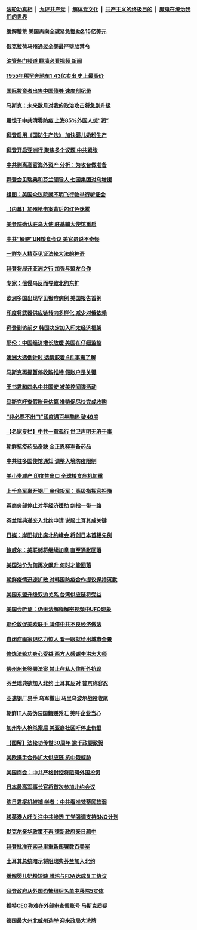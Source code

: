 ####  [法轮功真相](../../../../basic/blob/master/README.md?t=05201201) &nbsp;|&nbsp; [九评共产党](../../../../9ping.md/blob/master/README.md?t=05201201) &nbsp;|&nbsp; [解体党文化](../../../../jtdwh.md/blob/master/README.md?t=05201201)  &nbsp;|&nbsp; [共产主义的终极目的](../../../../gczydzjmd.md/blob/master/README.md?t=05201201) &nbsp;|&nbsp; [魔鬼在统治我们的世界](../../../../mgztzwmdsj.md/blob/master/README.md?t=05201201) 

#### [缓解粮荒 美国再向全球紧急援助2.15亿美元](../pages/nsc418/n13741078.md?t=05201201) 

#### [俄克拉荷马州通过全美最严堕胎禁令](../pages/nsc418/n13741074.md?t=05201201) 

#### [油管热门频道 翻墙必看视频 新闻](http://45.76.130.85:81/youtube.html?05201201)

#### [1955年稀罕奔驰车1.43亿卖出 史上最高价](../pages/nsc418/n13741072.md?t=05201201) 

#### [国际投资者出售中国债券 速度创纪录](../pages/nsc418/n13740982.md?t=05201201) 

#### [马斯克：未来数月对我的政治攻击将急剧升级](../pages/nsc418/n13740174.md?t=05201201) 

#### [震惊于中共清零防疫 上海85%外国人想“润”](../pages/nsc418/n13740877.md?t=05201201) 

#### [拜登启用《国防生产法》 加快婴儿奶粉生产](../pages/nsc418/n13740929.md?t=05201201) 

#### [拜登开启亚洲行 聚焦多个议题 中共紧张](../pages/nsc418/n13740664.md?t=05201201) 

#### [中共剥离高官海外资产 分析：为攻台做准备](../pages/nsc418/n13740959.md?t=05201201) 

#### [拜登会见瑞典和芬兰领导人 七国集团对乌增援](../pages/nsc418/n13740812.md?t=05201201) 

#### [组图：美国众议院就不明飞行物举行听证会](../pages/nsc418/n13740784.md?t=05201201) 

#### [【内幕】加州枪击案背后的红色迷雾](../pages/nsc418/n13740526.md?t=05201201) 

#### [美参院确认驻乌大使 驻基辅大使馆重启](../pages/nsc418/n13740719.md?t=05201201) 

#### [中共“躲避”UN粮食会议 美官员说不奇怪](../pages/nsc418/n13740742.md?t=05201201) 

#### [一群华人精英见证法轮大法的神奇](../pages/nsc418/n13739102.md?t=05201201) 

#### [拜登将展开亚洲之行 加强与盟友合作](../pages/nsc418/n13740583.md?t=05201201) 

#### [专家：俄侵乌反而导致北约东扩](../pages/nsc418/n13740571.md?t=05201201) 

#### [欧洲多国出现罕见猴痘病例 美国报告首例](../pages/nsc418/n13740548.md?t=05201201) 

#### [印度将武器供应链转向多样化 减少对俄依赖](../pages/nsc418/n13740422.md?t=05201201) 

#### [拜登到访前夕 韩国决定加入印太经济框架](../pages/nsc418/n13740458.md?t=05201201) 

#### [耶伦：中国经济增长放缓 美国在仔细监控](../pages/nsc418/n13740151.md?t=05201201) 

#### [澳洲大选倒计时 选情胶着 6件事需了解](../pages/nsc418/n13740166.md?t=05201201) 

#### [马斯克再提暂停收购推特 假账户是关键](../pages/nsc418/n13740130.md?t=05201201) 

#### [王书君和四名中共国安 被美控间谍活动](../pages/nsc418/n13740137.md?t=05201201) 

#### [马斯克吁查假账号估算 推特促尽快完成收购](../pages/nsc418/n13739863.md?t=05201201) 

#### [“非必要不出门”印度遇百年酷热 破49度](../pages/nsc418/n13740080.md?t=05201201) 

#### [【名家专栏】中共一意孤行 世卫声明无济于事 ](../pages/nsc418/n13739907.md?t=05201201) 

#### [朝鲜抗疫药品奇缺 金正恩释军备药品](../pages/nsc418/n13740094.md?t=05201201) 

#### [中共驻多国使馆通知 调整入境防疫限制](../pages/nsc418/n13739965.md?t=05201201) 

#### [美小麦减产 印度禁出口 全球粮食危机加重](../pages/nsc418/n13740088.md?t=05201201) 

#### [上千乌军离开钢厂 亲俄叛军：高级指挥官拒降](../pages/nsc418/n13739964.md?t=05201201) 

#### [英商务部停止对华经济援助 剑指一带一路](../pages/nsc418/n13739928.md?t=05201201) 

#### [芬兰瑞典递交入北约申请 说服土耳其成关键](../pages/nsc418/n13739804.md?t=05201201) 

#### [日媒：岸田拟出席北约峰会 将创日本首相先例](../pages/nsc418/n13739773.md?t=05201201) 

#### [鲍威尔：美联储将继续加息 直至通胀回落](../pages/nsc418/n13739573.md?t=05201201) 

#### [美国油价为何再次飙升 何时才能回落](../pages/nsc418/n13739319.md?t=05201201) 

#### [朝鲜疫情迅速扩散 对韩国防疫合作提议保持沉默](../pages/nsc418/n13739583.md?t=05201201) 

#### [美国东盟升级双边关系 台湾供应链将受益](../pages/nsc418/n13739521.md?t=05201201) 

#### [美国会听证：仍无法解释解密视频中UFO现象](../pages/nsc418/n13739309.md?t=05201201) 

#### [耶伦敦促美欧联手 叫停中共不良经济做法](../pages/nsc418/n13739348.md?t=05201201) 

#### [自闭症画家记忆力惊人 看一眼就绘出城市全景](../pages/nsc418/n13739055.md?t=05201201) 

#### [修炼法轮功身心受益 西方人感谢李洪志大师](../pages/nsc418/n13728625.md?t=05201201) 

#### [佛州州长签署法案 禁止在私人住所外抗议](../pages/nsc418/n13739301.md?t=05201201) 

#### [芬兰瑞典欲加入北约 土耳其反对 普京称容忍](../pages/nsc418/n13739307.md?t=05201201) 

#### [亚速钢厂易手 乌军撤出 马里乌波尔战役收尾](../pages/nsc418/n13739194.md?t=05201201) 

#### [朝鲜IT人员伪装国籍赚外汇 美吁企业当心](../pages/nsc418/n13739245.md?t=05201201) 

#### [加州华人枪杀案后 美亚裔社区吁停止仇恨](../pages/nsc418/n13739155.md?t=05201201) 

#### [【图解】法轮功传世30周年 逾千政要致贺](../pages/nsc418/n13739257.md?t=05201201) 

#### [美欧携手合作扩大供应链 抗中俄威胁](../pages/nsc418/n13739032.md?t=05201201) 

#### [美国商会：中共严格封控将阻碍外国投资](../pages/nsc418/n13739088.md?t=05201201) 

#### [日本最高军事长官将首次参加北约会议](../pages/nsc418/n13739048.md?t=05201201) 

#### [陈日君枢机被捕 学者：中共看准梵蒂冈软弱](../pages/nsc418/n13739018.md?t=05201201) 

#### [移英港人吁关注中共渗透 工党强调支持BNO计划](../pages/nsc418/n13738999.md?t=05201201) 

#### [默克尔亲华政策不再 德新政府亲日疏中](../pages/nsc418/n13738962.md?t=05201201) 

#### [拜登批准在索马里重新部署数百美军](../pages/nsc418/n13738911.md?t=05201201) 

#### [土耳其总统暗示将阻瑞典芬兰加入北约](../pages/nsc418/n13738689.md?t=05201201) 

#### [缓解婴儿奶粉短缺 雅培与FDA达成复工协议](../pages/nsc418/n13738755.md?t=05201201) 

#### [拜登政府从外国恐怖组织名单中移除5实体](../pages/nsc418/n13738747.md?t=05201201) 

#### [推特CEO称难在外部审查假账号 马斯克质疑](../pages/nsc418/n13738637.md?t=05201201) 

#### [德国最大州北威州选举 迎来政局大洗牌](../pages/nsc418/n13738703.md?t=05201201) 

<img src='http://gfw-breaker.win/goodnews/indexes/nsc418.md' width='0px' height='0px'/>
